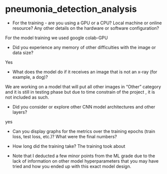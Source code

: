 
# pneumonia_detection_analysis
* For the training - are you using a GPU or a CPU? Local machine or online 
resource? Any other details on the hardware or software configuration?

For the model training we used google colab-GPU 

* Did you experience any memory of other difficulties with the image or data size?

Yes 

* What does the model do if it receives an image that is not an x-ray (for example, a dog)?

We are working on a model that will put all other images in “Other” category and it is still in testing phase  but due to time constrain of the project , it is not included as such.

* Did you consider or explore other CNN model architectures and other layers?

yes

* Can you display graphs for the metrics over the training epochs (train loss, test loss, etc.)? What were the final numbers?

* How long did the training take?
The training took about 


* Note that I deducted a few minor points from the ML grade due to the lack of information on other model hyperparameters that you may have tried and how you ended up with this exact model design.
